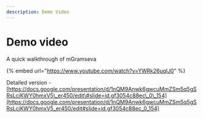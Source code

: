 ```yaml
---
description: Demo Video
---
```


# Demo video

A quick walkthrough of mGramseva 

{% embed url="https://www.youtube.com/watch?v=YWRk26uqlJ0" %}

Detailed version - [https://docs.google.com/presentation/d/1nQM9Anwk6gwcuMmZSm5q5gSRsLcjKWY0hmxV5\_er450/edit\#slide=id.gf3054c88ec\_0\_154](https://docs.google.com/presentation/d/1nQM9Anwk6gwcuMmZSm5q5gSRsLcjKWY0hmxV5_er450/edit#slide=id.gf3054c88ec_0_154)

